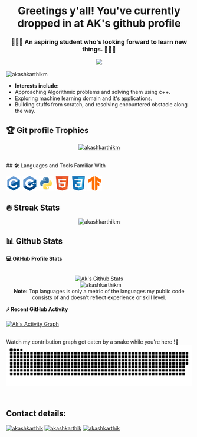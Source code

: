 
<h1 align="center">Greetings y'all! You've currently dropped in at AK's github profile</h1>
<h3 align="center">👩🏾‍💻 An aspiring student who's looking forward to learn new things. 👩🏾‍💻</h3>

<p align="center">
  <a href="https://github.com/DenverCoder1/readme-typing-svg"><img src="https://readme-typing-svg.herokuapp.com?lines=Computer+Science+Student;Machine+Learning+Enthusiast&center=true&width=500&height=50"></a>
</p>



<p align="left"> <img src="https://komarev.com/ghpvc/?username=akashkarthikm&label=Profile%20views&color=0e75b6&style=for-the-badge" alt="akashkarthikm" /> </p>


-  **Interests include:**
-  Approaching Algorithmic problems and solving them using c++.
-  Exploring machine learning domain and it's applications.
-  Building stuffs from scratch, and resolving encountered obstacle along the way.

## :trophy: Git profile Trophies

<p align="center"> <a href="https://github.com/ryo-ma/github-profile-trophy"><img src="https://github-profile-trophy.vercel.app/?username=7oskaaa&layout=compact&theme=algolia" alt="akashkarthikm" /></a> </p>

<br>
## 🛠 Languages and Tools Familiar With 
<p align="left"><img src="https://raw.githubusercontent.com/devicons/devicon/master/icons/c/c-original.svg" alt="c" width="40" height="40"/> <img src="https://raw.githubusercontent.com/devicons/devicon/master/icons/cplusplus/cplusplus-original.svg" alt="cplusplus" width="40" height="40"/> <img src="https://raw.githubusercontent.com/devicons/devicon/master/icons/python/python-original.svg" alt="python" width="40" height="40"/> <img src="https://raw.githubusercontent.com/devicons/devicon/master/icons/html5/html5-original.svg" alt="html5" width="40" height="40"/> <img src="https://raw.githubusercontent.com/devicons/devicon/master/icons/css3/css3-original.svg" alt="html5" width="40" height="40"/> <img src="https://raw.githubusercontent.com/devicons/devicon/master/icons/tensorflow/tensorflow-original.svg" alt="html5" width="40" height="40"/></p>



## 🔥 Streak Stats
<p align="center"><img src="https://github-readme-streak-stats.herokuapp.com/?user=akashkarthikm&theme=algolia" alt="akashkarthikm" /></p>

## 📊 Github Stats
  <summary><b>💻 GitHub Profile Stats</b></summary>
  <br/>
  <p align="center">
    <a href="https://github.com/anuraghazra/github-readme-stats"><img alt="Ak's Github Stats" src="https://github-readme-stats.vercel.app/api?username=akashkarthikm&show_icons=true&count_private=true&theme=algolia" height="192px"/></a>
<br/>
  &nbsp;
	  <img src="https://github-readme-stats.vercel.app/api/top-langs?username=akashkarthikm&langs_count=10&show_icons=true&locale=en&layout=compact&theme=algolia" alt="akashkarthikm" height="192px"/>
  <br/>
  <b>Note:</b> Top languages is only a metric of the languages my public code consists of and doesn't reflect experience or skill level.
  </p>



  <summary><b>⚡ Recent GitHub Activity</b></summary>
  <br/>
   <a href="https://github.com/akashkarthikm"><img alt="Ak's Activity Graph" src="https://activity-graph.herokuapp.com/graph?username=akashkarthikm&custom_title=akashkarthikm's%20Contribution%20Graph&theme=react-dark" /></a>
  <br/>


<br/>


Watch my contribution graph get eaten by a snake while you're here !🐍
![snake gif](https://github.com/akashkarthikm/akashkarthikm/blob/output/github-contribution-grid-snake.svg)



<br/>

## Contact details:  

<p align="left"> 
<a href="https://linkedin.com/in/akashkarthik" target="blank"><img align="center" src="https://raw.githubusercontent.com/rahuldkjain/github-profile-readme-generator/master/src/images/icons/Social/linked-in-alt.svg" alt="akashkarthik" height="30" width="40" /></a> <a href="https://leetcode.com/akashkarthik/" target="blank"><img align="center" src="https://github.com/rahuldkjain/github-profile-readme-generator/blob/master/src/images/icons/Social/leet-code.svg" alt="akashkarthik" height="30" width="40" /></a>
<a href="https://www.instagram.com/karthik.ig/" target="blank"><img align="center" src="https://github.com/rahuldkjain/github-profile-readme-generator/blob/master/src/images/icons/Social/instagram.svg" alt="akashkarthik" height="30" width="40" /></a>
</p>


